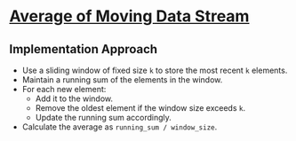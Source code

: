 # [Average of Moving Data Stream](./averageOfMovingDataStream.cpp)

## Implementation Approach
   - Use a sliding window of fixed size `k` to store the most recent `k` elements.
   - Maintain a running sum of the elements in the window.
   - For each new element:
     - Add it to the window.
     - Remove the oldest element if the window size exceeds `k`.
     - Update the running sum accordingly.
   - Calculate the average as `running_sum / window_size`.